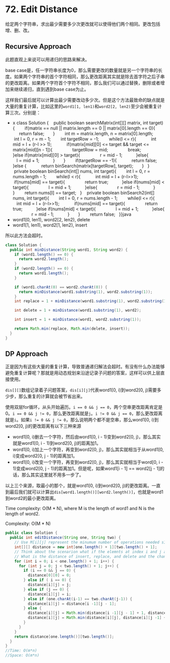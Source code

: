 # 72. Edit Distance

给定两个字符串，求出最少需要多少次更改就可以使得他们两个相同。更改包括增、删、改。

## Recursive Approach

此题直观上来说可以用递归的思路来解决。

base case是，任一字符串长度为0，那么需要更改的数量就是另一个字符串的长度。如果两个字符串的首个字符相同，那么更改距离其实就是除去首字符之后子串的更改距离。如果两个字符首个字符不相同，那么我们可以通过替换，删除或者增加来继续递归，直到遇到base case为止。

这样我们最后就可以计算出最少需要改动多少次。但是这个方法最致命的缺点就是大量的重复计算，比如这里的`word1[1, len1)`和`word2[2, len2)`至少会被重复计算三次。分别是：
+ x class Solution {    public boolean searchMatrix(int[][] matrix, int target) {        if(matrix == null || matrix.length == 0 || matrix[0].length == 0){            return false;        }        int m = matrix.length, n = matrix[0].length;        int l = 0, r = m - 1;        int targetRow = -1;        while(l <= r){            int mid = l + (r-l >> 1);            if(matrix[mid][0] <= target && target <= matrix[mid][n - 1]){                targetRow = mid;                break;            }else if(matrix[mid][0] > target){                r = mid - 1;            }else{                l = mid + 1;            }        }        if(targetRow == -1){            return false;        }else {            return binSearch(matrix[targetRow], target);        }    }​    private boolean binSearch(int[] nums, int target){        int l = 0, r = nums.length - 1;        while(l < r){            int mid = l + (r-l>>1);            if(nums[mid] == target){                return true;            }else if(nums[mid] < target){                l = mid + 1;            }else{                r = mid - 1;            }        }        return nums[l] == target;    }​    private boolean binSearch2(int[] nums, int target){        int l = 0, r = nums.length - 1;        while(l <= r){            int mid = l + (r-l>>1);            if(nums[mid] == target){                return true;            }else if(nums[mid] < target){                l = mid + 1;            }else{                r = mid - 1;            }        }        return false;    }}java
+ word1[0, len1), word2[2, len2), delete
+ word1[1, len1), word2[1, len2), insert

所以此方法会超时。

```java
class Solution {
  public int minDistance(String word1, String word2) {
    if (word1.length() == 0) {
      return word2.length();
    }
    if (word2.length() == 0) {
      return word1.length();
    }

    if (word1.charAt(0) == word2.charAt(0)) {
      return minDistance(word1.substring(1), word2.substring(1));
    }
    int replace = 1 + minDistance(word1.substring(1), word2.substring(1));

    int delete = 1 + minDistance(word1.substring(1), word2);

    int insert = 1 + minDistance(word1, word2.substring(1));

    return Math.min(replace, Math.min(delete, insert));
  }
}
```

## DP Approach

正是因为有这些大量的重复计算，导致普通递归解法会超时。有没有什么办法能够避免重复计算呢？那就是用动态规划来沿途记录子问题的答案，这样可以供上层直接使用。

`dis[][]`数组记录着子问题答案，`dis[i][j]`代表word1[0, i)到word2[0, j)需要多少步，那么重复的计算就会被节省出来。

使用双层for循环，从头开始遍历。`i == 0 && j == 0`，两个空串更改距离肯定是0。`i == 0 && j != 0`，那么更改距离就是`j`。`i != 0 && j == 0`，那么更改距离就是`i`。如果`i != 0 && j != 0`，那么说明两个都不是空串，那么word1[0, i)到word2[0, j)的更改距离有以下三种来源
+ word1[0, i)删去一个字符，然后由word1[0, i - 1)变到word2[0, j)，那么其实就是word1[0, i - 1)到word2[0, j)的距离加1。
+ word1[0, i)加上一个字符，再变到word2[0, j)，那么其实就相当于从word1[0, i)变成word2[0, j - 1)的距离加1。
+ word1[0, i)改变一个字符，再变到word2[0, j)，那么其实就相当于word[0, i - 1)变成word2[0, j - 1)的距离加1。但是呢，如果word1[i - 1] == word2[j - 1]的话，那么其实这里就不用多一步了。

以上三个来源，取最小的那个，就是word1[0, i)到word2[0, j)的更改距离。一直到最后我们就可以计算出`dis[word1.length()][word2.length()]`，也就是word1到word2的最小更改距离。

Time complexity: O(M * N), where M is the length of word1 and N is the length of word2.

Complexity: O(M * N)

```java
public class Solution {
  public int editDistance(String one, String two) {
    // Use M[i][j] represent the minumum number of operations needed s1 size with i and s2 size with j
    int[][] distance = new int[one.length() + 1][two.length() + 1];
    // Think about the scenarion what if the elemnts at index i and j are equal
    // What is the distance of insert, replace, and delete and the change in index
    for (int i = 0; i < one.length() + 1; i++) {
      for (int j = 0; j < two.length() + 1; j++) {
        if (i == 0 && j == 0) {
          distance[0][0] = 0;
        } else if ( i == 0) {
          distance[i][j] = j;
        } else if (j == 0) {
          distance[i][j] = i;
        } else if (one.charAt(i-1) == two.charAt(j-1)) {
          distance[i][j] = distance[i -1][j - 1];
        } else {
          distance[i][j] = Math.min(distance[i -1][j - 1] + 1, distance[i - 1][j] + 1);
          distance[i][j] = Math.min(distance[i][j], distance[i][j -1] + 1);
        }
      }
    }
    return distance[one.length()][two.length()];
  }
}
//Time: O(m*n)
//Space: O(m*n)

```